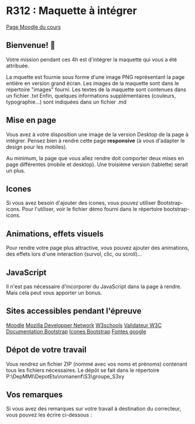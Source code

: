 # R312 : Maquette à intégrer 

[Page Moodle du cours](https://iut1-mmi-moodle.univ-grenoble-alpes.fr/course/view.php?id=364)


## Bienvenue! 👋

Votre mission pendant ces 4h est d'intégrer la maquette qui vous a été attribuée. 

La mquette est fournie sous forme d'une image PNG représentant la page entière en version grand écran.
Les images de la maquette sont dans le répertoire "images" fourni. 
Les textes de la maquette sont contenues dans un fichier .txt
Enfin, quelques informations supplémentaires (couleurs, typographie...) sont indiquées dans un fichier .md


## Mise en page

Vous avez à votre disposition une image de la version Desktop de la page à intégrer. Pensez bien à rendre cette page **responsive** (à vous d'adapter le design pour les mobiles).

Au minimum, la page que vous allez rendre doit comporter deux mises en page différentes (mobile et desktop). Une troisième version (tablette) serait un plus. 


## Icones

Si vous avez besoin d'ajouter des icones, vous pouvez utiliser Bootstrap-icons. Pour l'utiliser, voir le fichier démo fourni dans le répertoire bootstrap-icons.


## Animations, effets visuels

Pour rendre votre page plus attractive, vous pouvez ajouter des animations, des effets lors d'une interaction (survol, clic, ou scroll)...


## JavaScript

Il n'est pas nécessaire d'incorporer du JavaScript dans la page à rendre. Mais cela peut vous apporter un bonus.


## Sites accessibles pendant l'épreuve

[Moodle](https://iut1-mmi-moodle.univ-grenoble-alpes.fr/course/view.php?id=364)
[Mozilla Developper Network](https://developer.mozilla.org/fr/)
[W3schools](https://www.w3schools.com/)
[Validateur W3C](https://validator.w3.org/)
[Documentation Bootstrap](https://getbootstrap.com/docs/5.2/)
[Icones Bootstrap](https://icons.getbootstrap.com/)
[Fontes google](https://fonts.google.com/)

## Dépot de votre travail

Vous rendrez un fichier ZIP (nommé avec vos noms et prénoms) contenant tous les fichiers nécessaires.
Le dépôt se fait dans le répertoire P:\DepMMI\DepotEtu\romanenf\S3\groupe_S3xy


## Vos remarques

Si vous avez des remarques sur votre travail à destination du correcteur, vous pouvez les écrire ci-dessous :
